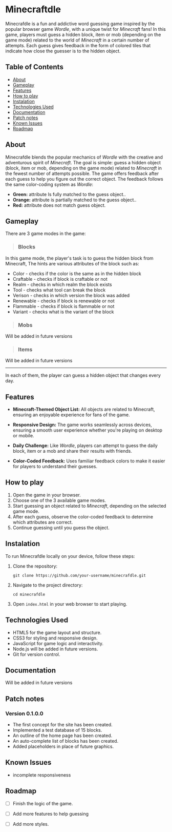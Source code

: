 # Minecraftdle

 Minecrafdle is a fun and addictive word guessing game inspired by the popular browser game *Wordle*, with a unique twist for *Minecraft* fans! In this game, players must guess a hidden block, item or mob (depending on the game mode) related to the world of *Minecraft* in a certain number of attempts. Each guess gives feedback in the form of colored tiles that indicate how close the guesser is to the hidden object.

## Table of Contents
- [About](##About)
- [Gameplay](##Gameplay)
- [Features](##Features)
- [How to play](##Howtoplay)
- [Instalation](##Instalation)
- [Technologies Used](##TechnologiesUsed)
- [Documentation](##Documentation)
- [Patch notes](##Patchnotes)
- [Known Issues](##KnownIssues)
- [Roadmap](##Roadmap)

## About

Minecrafdle blends the popular mechanics of *Wordle* with the creative and adventurous spirit of *Minecraft*. The goal is simple: guess a hidden object (block, item or mob, depending on the game mode) related to *Minecraft* in the fewest number of attempts possible. The game offers feedback after each guess to help you figure out the correct object. The feedback follows the same color-coding system as *Wordle*:

- **Green:** attribute Is fully matched to the guess object..
- **Orange:** attribute is partially matched to the guess object..
- **Red:** attribute does not match guess object.

## Gameplay

There are 3 game modes in the game:

>### Blocks

In this game mode, the player's task is to guess the hidden block from Minecraft, The hints are various attributes of the block such as:

- Color - checks if the color is the same as in the hidden block
- Craftable - checks if block is craftable or not
- Realm - checks in which realm the block exists
- Tool - checks what tool can break the block
- Verison - checks in which version the block was added
- Renewable - checks if block is renewable or not
- Flammable - checks if block is flammable or not
- Variant - checks what is the variant of the block

>### Mobs

Will be added in future versions

>### Items

Will be added in future versions

---

 In each of them, the player can guess a hidden object that changes every day.


## Features

 - **Minecraft-Themed Object List:** All objects are related to Minecraft, ensuring an enjoyable experience for fans of the game.

- **Responsive Design:** The game works seamlessly across devices, ensuring a smooth user experience whether you're playing on desktop or mobile.

- **Daily Challenge:** Like *Wordle*, players can attempt to guess the daily block, item or a mob and share their results with friends.

- **Color-Coded Feedback:** Uses familiar feedback colors to make it easier for players to understand their guesses.

## How to play

1. Open the game in your browser.
2. Choose one of the 3 available game modes.
3. Start guessing an object related to *Minecraft*, depending on the selected game mode.
4. After each guess, observe the color-coded feedback to determine which attributes are correct.
5. Continue guessing until you guess the object.  
    
## Instalation

To run Minecrafdle locally on your device, follow these steps:

1. Clone the repository:

     ``git clone https://github.com/your-username/minecrafdle.git``

2. Navigate to the project directory:

    ``cd minecrafdle``

3. Open ``index.html`` in your web browser to start playing.

## Technologies Used

- HTML5 for the game layout and structure.
- CSS3 for styling and responsive design.
- JavaScript for game logic and interactivity.
- Node.js will be added in future versions.
- Git for version control.

## Documentation

Will be added in future versions

## Patch notes

### Version 0.1.0.0

- The first concept for the site has been created.
- Implemented a test database of 15 blocks.
- An outline of the home page has been created.
- An auto-complete list of blocks has been created.
- Added placeholders in place of future graphics.

## Known Issues

- incomplete responsiveness

## Roadmap
- [ ] Finish the logic of the game.
- [ ] Add more features to help guessing
- [ ] Add more styles.


